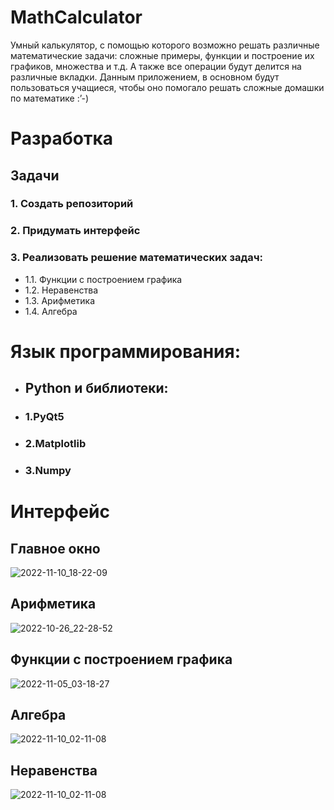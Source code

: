 # MathCalculator
Умный калькулятор, с помощью которого возможно решать различные математические задачи: сложные примеры, функции и построение их графиков, множества и т.д. А также все операции будут делится на различные вкладки. Данным приложением, в основном будут пользоваться учащиеся, чтобы оно помогало решать сложные домашки по математике :’-)

# Разработка
## Задачи
### 1. Создать репозиторий
### 2. Придумать интерфейс
### 3. Реализовать решение математических задач:
- 1.1. Функции с построением графика
- 1.2. Неравенства
- 1.3. Арифметика
- 1.4. Алгебра

# Язык программирования:
 - ## Python и библиотеки:
  - ### 1.PyQt5
  - ### 2.Matplotlib
  - ### 3.Numpy

# Интерфейс
## Главное окно
![2022-11-10_18-22-09](https://user-images.githubusercontent.com/94148371/201145636-0b2ca8b3-a562-4f7a-8353-9a7a599a9049.png)

## Арифметика
![2022-10-26_22-28-52](https://user-images.githubusercontent.com/94148371/198118934-e04c3437-2895-43a7-a854-df79062c84a1.png)

## Функции с построением графика
![2022-11-05_03-18-27](https://user-images.githubusercontent.com/94148371/200092157-6fe4f7f9-5e10-4262-872a-4f6986d3b053.png)

## Алгебра
![2022-11-10_02-11-08](https://user-images.githubusercontent.com/94148371/201153982-ae3dbc7a-0f69-47e2-8fb6-59bbd000c336.png)

## Неравенства
![2022-11-10_02-11-08](https://user-images.githubusercontent.com/94148371/201154003-0c39a0fb-de72-4f54-b854-b14bed166e16.png)

